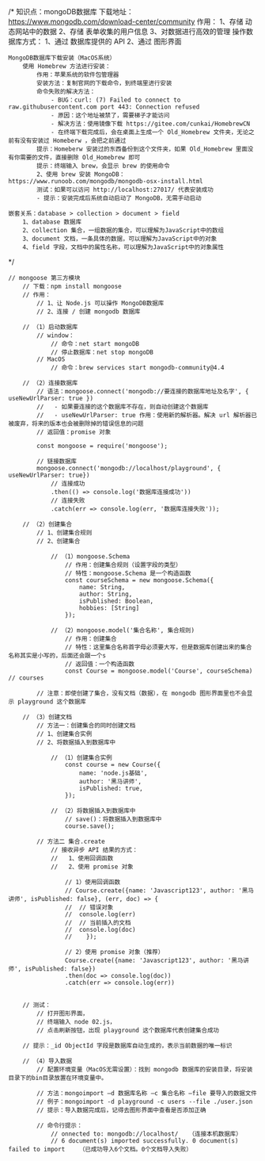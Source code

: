 /*
    知识点：mongoDB数据库
    下载地址：https://www.mongodb.com/download-center/community
    作用：
        1、存储 动态网站中的数据
        2、存储 表单收集的用户信息
        3、对数据进行高效的管理
    操作数据库方式：
        1、通过 数据库提供的 API
        2、通过 图形界面

    MongoDB数据库下载安装（MacOS系统）
        使用 Homebrew 方法进行安装：
            作用：苹果系统的软件包管理器
            安装方法：复制官网的下载命令，到终端里进行安装
            命令失败的解决方法：
                - BUG：curl: (7) Failed to connect to raw.githubusercontent.com port 443: Connection refused
                - 原因：这个地址被禁了，需要梯子才能访问
                - 解决方法：使用镜像下载 https://gitee.com/cunkai/HomebrewCN
                - 在终端下载完成后，会在桌面上生成一个 Old_Homebrew 文件夹，无论之前有没有安装过 Homeberw ，会把之前通过
            提示：Homeberw 安装过的东西备份到这个文件夹，如果 Old_Homebrew 里面没有你需要的文件，直接删除 Old_Homebrew 即可
            提示：终端输入 brew，会显示 brew 的使用命令
            2、使用 brew 安装 MongoDB：https://www.runoob.com/mongodb/mongodb-osx-install.html
            测试：如果可以访问 http://localhost:27017/ 代表安装成功
            - 提示：安装完成后系统自动启动了 MongoDB，无需手动启动

    嵌套关系：database > collection > document > field
        1、database 数据库
        2、collection 集合，一组数据的集合，可以理解为JavaScript中的数组
        3、document 文档，一条具体的数据，可以理解为JavaScript中的对象
        4、field 字段，文档中的属性名称，可以理解为JavaScript中的对象属性
 */
    
    // mongoose 第三方模块
        // 下载：npm install mongoose
        // 作用：
            // 1、让 Node.js 可以操作 MongoDB数据库
            // 2、连接 / 创建 mongodb 数据库

        // （1）启动数据库
            // window：
                // 命令：net start mongoDB
                // 停止数据库：net stop mongoDB
            // MacOS
                // 命令：brew services start mongodb-community@4.4

        // （2）连接数据库
            // 语法：mongoose.connect('mongodb://要连接的数据库地址及名字', { useNewUrlParser: true })
            //   - 如果要连接的这个数据库不存在，则自动创建这个数据库
            //   - useNewUrlParser: true 作用：使用新的解析器。解决 url 解析器已被废弃，将来的版本也会被删除掉的错误信息的问题
            // 返回值：promise 对象

            const mongoose = require('mongoose');
            
            // 链接数据库
            mongoose.connect('mongodb://localhost/playground', { useNewUrlParser: true})
                // 连接成功
                .then(() => console.log('数据库连接成功'))
                // 连接失败
                .catch(err => console.log(err, '数据库连接失败'));

        // （2）创建集合
            // 1、创建集合规则
            // 2、创建集合

                // （1）mongoose.Schema
                    // 作用：创建集合规则（设置字段的类型）
                    // 特性：mongoose.Schema 是一个构造函数
                    const courseSchema = new mongoose.Schema({
                        name: String,
                        author: String,
                        isPublished: Boolean,
                        hobbies: [String]
                    });

                // （2）mongoose.model('集合名称', 集合规则)
                    // 作用：创建集合
                    // 特性：这里集合名称首字母必须要大写，但是数据库创建出来的集合名称其实是小写的，后面还会跟一个s
                    // 返回值：一个构造函数
                    const Course = mongoose.model('Course', courseSchema) // courses

            // 注意：即使创建了集合，没有文档（数据），在 mongodb 图形界面里也不会显示 playground 这个数据库

        // （3）创建文档
            // 方法一：创建集合的同时创建文档
            // 1、创建集合实例
            // 2、将数据插入到数据库中
            
                // （1）创建集合实例
                    const course = new Course({
                        name: 'node.js基础',
                        author: '黑马讲师',
                        isPublished: true,
                    });
                
                // （2）将数据插入到数据库中 
                    // save()：将数据插入到数据库中 
                    course.save(); 	
        
            // 方法二 集合.create
                // 接收异步 API 结果的方式：
                //   1、使用回调函数
                //   2、使用 promise 对象

                    // 1）使用回调函数
                    // Course.create({name: 'Javascript123', author: '黑马讲师', isPublished: false}, (err, doc) => {
                    // 	// 错误对象
                    // 	console.log(err)
                    // 	// 当前插入的文档
                    // 	console.log(doc)
                    //    });

                    // 2）使用 promise 对象（推荐）
                    Course.create({name: 'Javascript123', author: '黑马讲师', isPublished: false})
                    .then(doc => console.log(doc))
                    .catch(err => console.log(err))


        // 测试：
            // 打开图形界面，
            // 终端输入 node 02.js，
            // 点击刷新按钮，出现 playground 这个数据库代表创建集合成功

        // 提示：_id ObjectId 字段是数据库自动生成的，表示当前数据的唯一标识
            
        // （4）导入数据
            // 配置环境变量（MacOS无需设置）：找到 mongodb 数据库的安装目录，将安装目录下的bin目录放置在环境变量中。
            
            // 方法：mongoimport –d 数据库名称 –c 集合名称 –file 要导入的数据文件
            // 例子：mongoimport -d playground -c users --file ./user.json
            // 提示：导入数据完成后，记得去图形界面中查看是否添加正确

            // 命令行提示：
                // onnected to: mongodb://localhost/   （连接本机数据库）
                // 6 document(s) imported successfully. 0 document(s) failed to import    （已成功导入6个文档。0个文档导入失败）